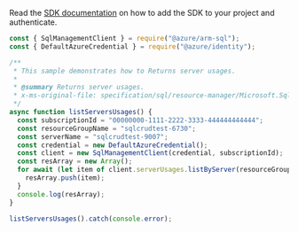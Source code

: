 Read the [SDK documentation](https://github.com/Azure/azure-sdk-for-js/blob/%40azure%2Farm-sql_9.0.1/sdk/sql/arm-sql/README.md) on how to add the SDK to your project and authenticate.

```javascript
const { SqlManagementClient } = require("@azure/arm-sql");
const { DefaultAzureCredential } = require("@azure/identity");

/**
 * This sample demonstrates how to Returns server usages.
 *
 * @summary Returns server usages.
 * x-ms-original-file: specification/sql/resource-manager/Microsoft.Sql/stable/2014-04-01-legacy/examples/ServerUsageMetricsList.json
 */
async function listServersUsages() {
  const subscriptionId = "00000000-1111-2222-3333-444444444444";
  const resourceGroupName = "sqlcrudtest-6730";
  const serverName = "sqlcrudtest-9007";
  const credential = new DefaultAzureCredential();
  const client = new SqlManagementClient(credential, subscriptionId);
  const resArray = new Array();
  for await (let item of client.serverUsages.listByServer(resourceGroupName, serverName)) {
    resArray.push(item);
  }
  console.log(resArray);
}

listServersUsages().catch(console.error);
```
